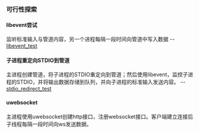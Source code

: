 
### 可行性探索

#### libevent尝试

监听标准输入与管道内容，另一个进程每隔一段时间向管道中写入数据 -- [libevent_test](libevent_test/main.c)

#### 子进程重定向STDIO到管道
 
主进程创建管道，将子进程的STDIO重定向到管道；然后使用libevent，监控子进程的STDIO，并将输出数据存储到队列，并向子进程的标准输入发送内容。 -- [stdio_redirect_test](stdio_redirect_test/main.c)

#### uwebsocket

主进程使用uwebsocket创建http接口，注册websocket接口。客户端建立连接后子线程每隔一段时间向ws发送数据。
